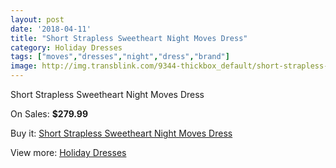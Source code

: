 ```yaml
---
layout: post
date: '2018-04-11'
title: "Short Strapless Sweetheart Night Moves Dress"
category: Holiday Dresses
tags: ["moves","dresses","night","dress","brand"]
image: http://img.transblink.com/9344-thickbox_default/short-strapless-sweetheart-night-moves-dress.jpg
---
```

Short Strapless Sweetheart Night Moves Dress

On Sales: **$279.99**
<a href="https://www.transblink.com/en/holiday-dresses/3052-short-strapless-sweetheart-night-moves-dress.html"><amp-img layout="responsive" width="600" height="600" src="//img.transblink.com/9344-thickbox_default/short-strapless-sweetheart-night-moves-dress.jpg" alt="Short Strapless Sweetheart Night Moves Dress 0" /></a>
<a href="https://www.transblink.com/en/holiday-dresses/3052-short-strapless-sweetheart-night-moves-dress.html"><amp-img layout="responsive" width="600" height="600" src="//img.transblink.com/9347-thickbox_default/short-strapless-sweetheart-night-moves-dress.jpg" alt="Short Strapless Sweetheart Night Moves Dress 1" /></a>
<a href="https://www.transblink.com/en/holiday-dresses/3052-short-strapless-sweetheart-night-moves-dress.html"><amp-img layout="responsive" width="600" height="600" src="//img.transblink.com/9346-thickbox_default/short-strapless-sweetheart-night-moves-dress.jpg" alt="Short Strapless Sweetheart Night Moves Dress 2" /></a>
<a href="https://www.transblink.com/en/holiday-dresses/3052-short-strapless-sweetheart-night-moves-dress.html"><amp-img layout="responsive" width="600" height="600" src="//img.transblink.com/9345-thickbox_default/short-strapless-sweetheart-night-moves-dress.jpg" alt="Short Strapless Sweetheart Night Moves Dress 3" /></a>

Buy it: [Short Strapless Sweetheart Night Moves Dress](https://www.transblink.com/en/holiday-dresses/3052-short-strapless-sweetheart-night-moves-dress.html "Short Strapless Sweetheart Night Moves Dress")

View more: [Holiday Dresses](https://www.transblink.com/en/8-holiday-dresses "Holiday Dresses")